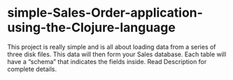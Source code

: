 # simple-Sales-Order-application-using-the-Clojure-language
This project is really simple and is all about loading data from a series of three disk files. This data will then form your Sales database. Each table will have a “schema” that indicates the fields inside. Read Description for complete details.
